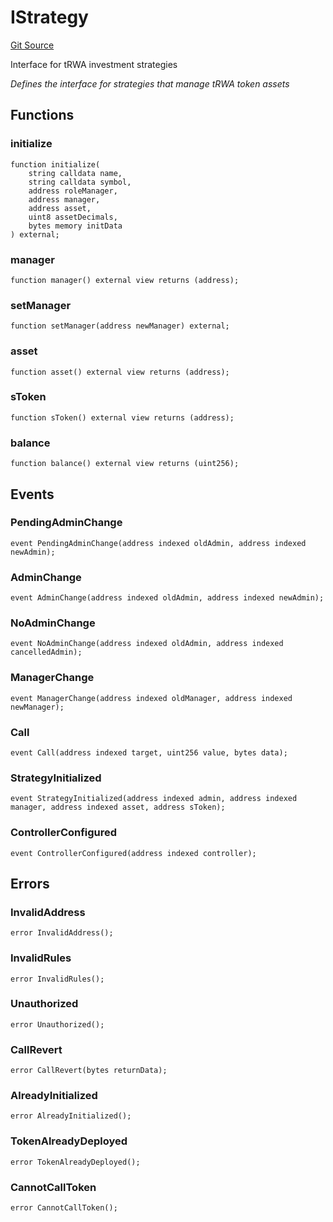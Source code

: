 # IStrategy
[Git Source](https://github.com/SovaNetwork/fountfi/blob/a2137abe6629a13ef56e85f61ccb9fcfe0d3f27a/src/strategy/IStrategy.sol)

Interface for tRWA investment strategies

*Defines the interface for strategies that manage tRWA token assets*


## Functions
### initialize


```solidity
function initialize(
    string calldata name,
    string calldata symbol,
    address roleManager,
    address manager,
    address asset,
    uint8 assetDecimals,
    bytes memory initData
) external;
```

### manager


```solidity
function manager() external view returns (address);
```

### setManager


```solidity
function setManager(address newManager) external;
```

### asset


```solidity
function asset() external view returns (address);
```

### sToken


```solidity
function sToken() external view returns (address);
```

### balance


```solidity
function balance() external view returns (uint256);
```

## Events
### PendingAdminChange

```solidity
event PendingAdminChange(address indexed oldAdmin, address indexed newAdmin);
```

### AdminChange

```solidity
event AdminChange(address indexed oldAdmin, address indexed newAdmin);
```

### NoAdminChange

```solidity
event NoAdminChange(address indexed oldAdmin, address indexed cancelledAdmin);
```

### ManagerChange

```solidity
event ManagerChange(address indexed oldManager, address indexed newManager);
```

### Call

```solidity
event Call(address indexed target, uint256 value, bytes data);
```

### StrategyInitialized

```solidity
event StrategyInitialized(address indexed admin, address indexed manager, address indexed asset, address sToken);
```

### ControllerConfigured

```solidity
event ControllerConfigured(address indexed controller);
```

## Errors
### InvalidAddress

```solidity
error InvalidAddress();
```

### InvalidRules

```solidity
error InvalidRules();
```

### Unauthorized

```solidity
error Unauthorized();
```

### CallRevert

```solidity
error CallRevert(bytes returnData);
```

### AlreadyInitialized

```solidity
error AlreadyInitialized();
```

### TokenAlreadyDeployed

```solidity
error TokenAlreadyDeployed();
```

### CannotCallToken

```solidity
error CannotCallToken();
```

